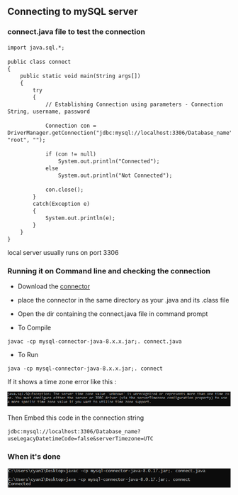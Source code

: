 ## Connecting to mySQL server
### connect.java file to test the connection
```
import java.sql.*; 

public class connect 
{ 
	public static void main(String args[]) 
	{ 
		try
		{ 
			// Establishing Connection using parameters - Connection String, username, password

			Connection con = DriverManager.getConnection("jdbc:mysql://localhost:3306/Database_name", "root", ""); 

			if (con != null)			 
				System.out.println("Connected");			 
			else			
				System.out.println("Not Connected"); 
			
			con.close(); 
		} 
		catch(Exception e) 
		{ 
			System.out.println(e); 
		} 
	} 
} 
```
local server usually runs on port 3306



### Running it on Command line and checking the connection

- Download the [connector](https://dev.mysql.com/downloads/connector/j/)
- place the connector in the same directory as your .java and its .class file
- Open the dir containing the connect.java file in command prompt

- To Compile
 ```
 javac -cp mysql-connector-java-8.x.x.jar;. connect.java
 ```
 - To Run
 ```
 java -cp mysql-connector-java-8.x.x.jar;. connect
 ```
 If it shows a time zone error like this :

![](https://github.com/CyanFroste/JAVA-DB/blob/master/Images/time-zone-error.png)

Then Embed this code in the connection string
```
jdbc:mysql://localhost:3306/Database_name?useLegacyDatetimeCode=false&serverTimezone=UTC
```

### When it's done
![](https://github.com/CyanFroste/JAVA-DB/blob/master/Images/connection-success.png)




